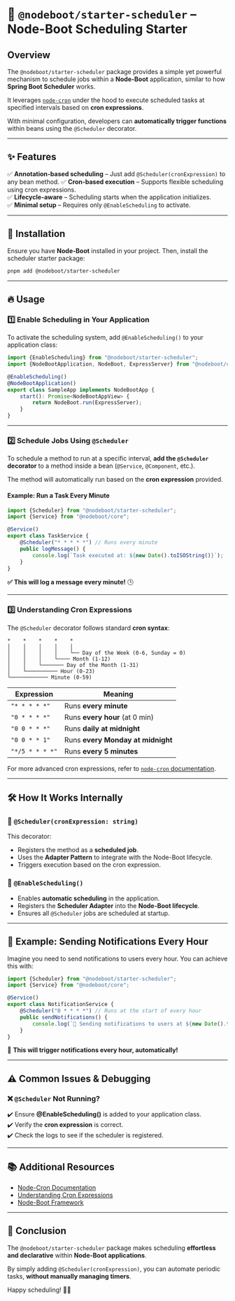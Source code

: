 # 📆 `@nodeboot/starter-scheduler` – Node-Boot Scheduling Starter

## Overview

The `@nodeboot/starter-scheduler` package provides a simple yet powerful mechanism to schedule jobs within a **Node-Boot** application, similar to how **Spring Boot Scheduler** works.

It leverages [`node-cron`](https://www.npmjs.com/package/node-cron) under the hood to execute scheduled tasks at specified intervals based on **cron expressions**.

With minimal configuration, developers can **automatically trigger functions** within beans using the `@Scheduler` decorator.

---

## ✨ Features

✅ **Annotation-based scheduling** – Just add `@Scheduler(cronExpression)` to any bean method.
✅ **Cron-based execution** – Supports flexible scheduling using cron expressions.  
✅ **Lifecycle-aware** – Scheduling starts when the application initializes.  
✅ **Minimal setup** – Requires only `@EnableScheduling` to activate.

---

## 🚀 Installation

Ensure you have **Node-Boot** installed in your project. Then, install the scheduler starter package:

```sh
pnpm add @nodeboot/starter-scheduler
```

---

## 🔥 Usage

### 1️⃣ Enable Scheduling in Your Application

To activate the scheduling system, add `@EnableScheduling()` to your application class:

```typescript
import {EnableScheduling} from "@nodeboot/starter-scheduler";
import {NodeBootApplication, NodeBoot, ExpressServer} from "@nodeboot/core";

@EnableScheduling()
@NodeBootApplication()
export class SampleApp implements NodeBootApp {
    start(): Promise<NodeBootAppView> {
        return NodeBoot.run(ExpressServer);
    }
}
```

---

### 2️⃣ Schedule Jobs Using `@Scheduler`

To schedule a method to run at a specific interval, **add the `@Scheduler` decorator** to a method inside a bean (`@Service`, `@Component`, etc.).

The method will automatically run based on the **cron expression** provided.

#### Example: Run a Task Every Minute

```typescript
import {Scheduler} from "@nodeboot/starter-scheduler";
import {Service} from "@nodeboot/core";

@Service()
export class TaskService {
    @Scheduler("* * * * *") // Runs every minute
    public logMessage() {
        console.log(`Task executed at: ${new Date().toISOString()}`);
    }
}
```

**✅ This will log a message every minute!** 🕒

---

### 3️⃣ Understanding Cron Expressions

The `@Scheduler` decorator follows standard **cron syntax**:

```plaintext
*    *    *    *    *
│    │    │    │    │
│    │    │    │    └── Day of the Week (0-6, Sunday = 0)
│    │    │    └──── Month (1-12)
│    │    └─────── Day of the Month (1-31)
│    └────────── Hour (0-23)
└──────────── Minute (0-59)
```

| Expression      | Meaning                           |
| --------------- | --------------------------------- |
| `"* * * * *"`   | Runs **every minute**             |
| `"0 * * * *"`   | Runs **every hour** (at 0 min)    |
| `"0 0 * * *"`   | Runs **daily at midnight**        |
| `"0 0 * * 1"`   | Runs **every Monday at midnight** |
| `"*/5 * * * *"` | Runs **every 5 minutes**          |

For more advanced cron expressions, refer to [`node-cron` documentation](https://www.npmjs.com/package/node-cron).

---

## 🛠️ How It Works Internally

### 🔹 `@Scheduler(cronExpression: string)`

This decorator:

-   Registers the method as a **scheduled job**.
-   Uses the **Adapter Pattern** to integrate with the Node-Boot lifecycle.
-   Triggers execution based on the cron expression.

### 🔹 `@EnableScheduling()`

-   Enables **automatic scheduling** in the application.
-   Registers the **Scheduler Adapter** into the **Node-Boot lifecycle**.
-   Ensures all `@Scheduler` jobs are scheduled at startup.

---

## 🎯 Example: Sending Notifications Every Hour

Imagine you need to send notifications to users every hour. You can achieve this with:

```typescript
import {Scheduler} from "@nodeboot/starter-scheduler";
import {Service} from "@nodeboot/core";

@Service()
export class NotificationService {
    @Scheduler("0 * * * *") // Runs at the start of every hour
    public sendNotifications() {
        console.log(`📢 Sending notifications to users at ${new Date().toISOString()}`);
    }
}
```

🔔 **This will trigger notifications every hour, automatically!**

---

## ⚠️ Common Issues & Debugging

### ❌ `@Scheduler` Not Running?

✔️ Ensure **@EnableScheduling()** is added to your application class.  
✔️ Verify the **cron expression** is correct.  
✔️ Check the logs to see if the scheduler is registered.

---

## 📚 Additional Resources

-   [Node-Cron Documentation](https://www.npmjs.com/package/node-cron)
-   [Understanding Cron Expressions](https://crontab.guru/)
-   [Node-Boot Framework](https://github.com/nodeboot)

---

## 🎉 Conclusion

The `@nodeboot/starter-scheduler` package makes scheduling **effortless and declarative** within **Node-Boot applications**.

By simply adding `@Scheduler(cronExpression)`, you can automate periodic tasks, **without manually managing timers**.

Happy scheduling! 🚀🎯
